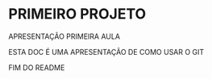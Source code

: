 # PRIMEIRO PROJETO
APRESENTAÇÃO PRIMEIRA AULA 

ESTA DOC É UMA APRESENTAÇÃO DE COMO USAR O GIT 

FIM DO README
